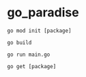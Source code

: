 # go_paradise
```
go mod init [package]
```

```
go build
```

```
go run main.go
```

```
go get [package]
```